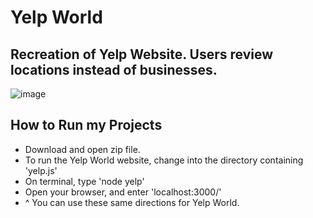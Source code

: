 # Yelp World
## Recreation of Yelp Website. Users review locations instead of businesses.

![image](https://user-images.githubusercontent.com/22229544/64838267-68c9bf00-d5c0-11e9-9dd8-73f537df35cd.png)

## How to Run my Projects
* Download and open zip file. 
* To run the Yelp World website, change into the directory containing 'yelp.js'
* On terminal, type 'node yelp'
* Open your browser, and enter 'localhost:3000/'
* ^ You can use these same directions for Yelp World. 
